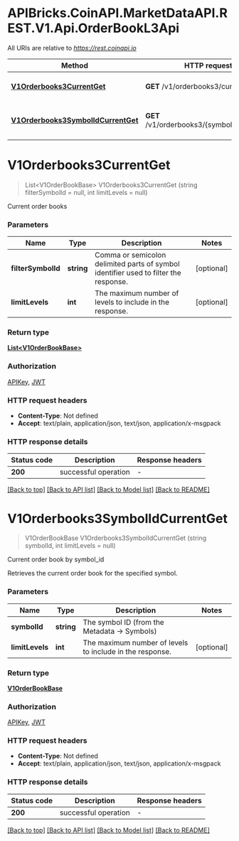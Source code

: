 # APIBricks.CoinAPI.MarketDataAPI.REST.V1.Api.OrderBookL3Api

All URIs are relative to *https://rest.coinapi.io*

| Method | HTTP request | Description |
|--------|--------------|-------------|
| [**V1Orderbooks3CurrentGet**](OrderBookL3Api.md#v1orderbooks3currentget) | **GET** /v1/orderbooks3/current | Current order books |
| [**V1Orderbooks3SymbolIdCurrentGet**](OrderBookL3Api.md#v1orderbooks3symbolidcurrentget) | **GET** /v1/orderbooks3/{symbol_id}/current | Current order book by symbol_id |

<a id="v1orderbooks3currentget"></a>
# **V1Orderbooks3CurrentGet**
> List&lt;V1OrderBookBase&gt; V1Orderbooks3CurrentGet (string filterSymbolId = null, int limitLevels = null)

Current order books


### Parameters

| Name | Type | Description | Notes |
|------|------|-------------|-------|
| **filterSymbolId** | **string** | Comma or semicolon delimited parts of symbol identifier used to filter the response. | [optional]  |
| **limitLevels** | **int** | The maximum number of levels to include in the response. | [optional]  |

### Return type

[**List&lt;V1OrderBookBase&gt;**](V1OrderBookBase.md)

### Authorization

[APIKey](../README.md#APIKey), [JWT](../README.md#JWT)

### HTTP request headers

 - **Content-Type**: Not defined
 - **Accept**: text/plain, application/json, text/json, application/x-msgpack


### HTTP response details
| Status code | Description | Response headers |
|-------------|-------------|------------------|
| **200** | successful operation |  -  |

[[Back to top]](#) [[Back to API list]](../../README.md#documentation-for-api-endpoints) [[Back to Model list]](../../README.md#documentation-for-models) [[Back to README]](../../README.md)

<a id="v1orderbooks3symbolidcurrentget"></a>
# **V1Orderbooks3SymbolIdCurrentGet**
> V1OrderBookBase V1Orderbooks3SymbolIdCurrentGet (string symbolId, int limitLevels = null)

Current order book by symbol_id

Retrieves the current order book for the specified symbol.


### Parameters

| Name | Type | Description | Notes |
|------|------|-------------|-------|
| **symbolId** | **string** | The symbol ID (from the Metadata -&gt; Symbols) |  |
| **limitLevels** | **int** | The maximum number of levels to include in the response. | [optional]  |

### Return type

[**V1OrderBookBase**](V1OrderBookBase.md)

### Authorization

[APIKey](../README.md#APIKey), [JWT](../README.md#JWT)

### HTTP request headers

 - **Content-Type**: Not defined
 - **Accept**: text/plain, application/json, text/json, application/x-msgpack


### HTTP response details
| Status code | Description | Response headers |
|-------------|-------------|------------------|
| **200** | successful operation |  -  |

[[Back to top]](#) [[Back to API list]](../../README.md#documentation-for-api-endpoints) [[Back to Model list]](../../README.md#documentation-for-models) [[Back to README]](../../README.md)

